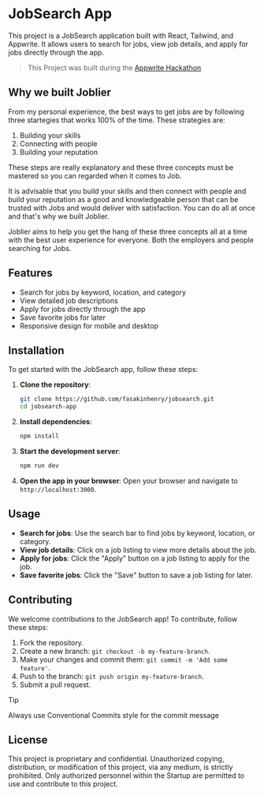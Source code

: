 # JobSearch App

This project is a JobSearch application built with React, Tailwind, and Appwrite. It allows users to search for jobs, view job details, and apply for jobs directly through the app.

> This Project was built during the [Appwrite Hackathon](https://github.com/appwrite-community/htf24-hackathon-submissions)

## Why we built Joblier

From my personal experience, the best ways to get jobs are by following three startegies that works 100% of the time. These strategies are:

1. Building your skills
2. Connecting with people
3. Building your reputation

These steps are really explanatory and these three concepts must be mastered so you can regarded when it comes to Job.

It is advisable that you build your skills and then connect with people and build your reputation as a good and knowledgeable person that can be trusted with Jobs and would deliver with satisfaction. You can do all at once and that's why we built Joblier.

Joblier aims to help you get the hang of these three concepts all at a time with the best user experience for everyone. Both the employers and people searching for Jobs.

## Features

- Search for jobs by keyword, location, and category
- View detailed job descriptions
- Apply for jobs directly through the app
- Save favorite jobs for later
- Responsive design for mobile and desktop

## Installation

To get started with the JobSearch app, follow these steps:

1. **Clone the repository**:
    ```sh
    git clone https://github.com/fasakinhenry/jobsearch.git
    cd jobsearch-app
    ```

2. **Install dependencies**:
    ```sh
    npm install
    ```

3. **Start the development server**:
    ```sh
    npm run dev
    ```

4. **Open the app in your browser**:
    Open your browser and navigate to `http://localhost:3000`.

## Usage

- **Search for jobs**: Use the search bar to find jobs by keyword, location, or category.
- **View job details**: Click on a job listing to view more details about the job.
- **Apply for jobs**: Click the "Apply" button on a job listing to apply for the job.
- **Save favorite jobs**: Click the "Save" button to save a job listing for later.

## Contributing

We welcome contributions to the JobSearch app! To contribute, follow these steps:

1. Fork the repository.
2. Create a new branch: `git checkout -b my-feature-branch`.
3. Make your changes and commit them: `git commit -m 'Add some feature'`.
4. Push to the branch: `git push origin my-feature-branch`.
5. Submit a pull request.

> [!TIP]
> Always use Conventional Commits style for the commit message

## License

This project is proprietary and confidential. Unauthorized copying, distribution, or modification of this project, via any medium, is strictly prohibited. Only authorized personnel within the Startup are permitted to use and contribute to this project.
